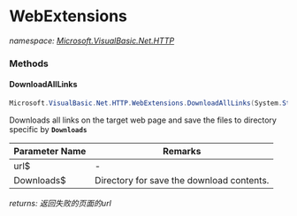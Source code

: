 ﻿# WebExtensions
_namespace: [Microsoft.VisualBasic.Net.HTTP](./index.md)_





### Methods

#### DownloadAllLinks
```csharp
Microsoft.VisualBasic.Net.HTTP.WebExtensions.DownloadAllLinks(System.String,System.String,System.Boolean,System.String[],System.Int32)
```
Downloads all links on the target web page and save the files to directory specific by **`Downloads`**

|Parameter Name|Remarks|
|--------------|-------|
|url$|-|
|Downloads$|Directory for save the download contents.|


_returns: 返回失败的页面的url_


